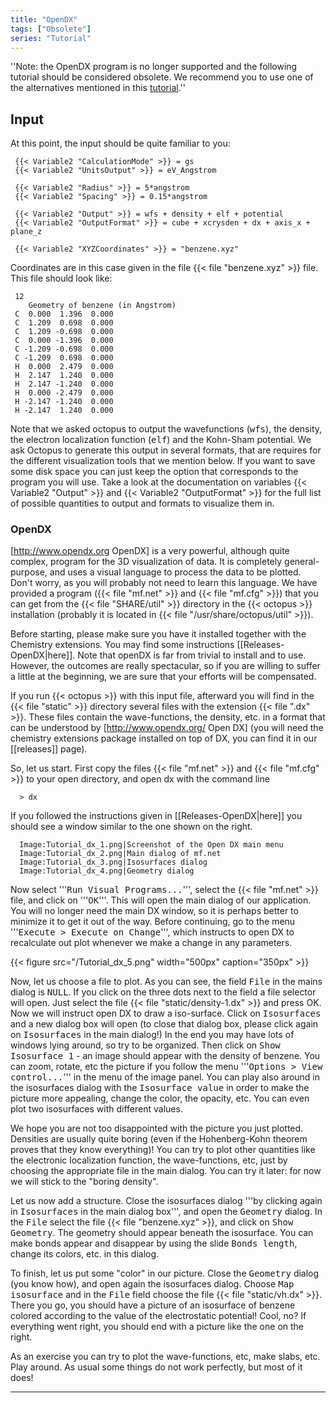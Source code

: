 ```yaml
---
title: "OpenDX"
tags: ["Obsolete"]
series: "Tutorial"
---
```



''Note: the OpenDX program is no longer supported and the following tutorial should be considered obsolete. We recommend you to use one of the alternatives mentioned in this [tutorial](../Benzene_molecule).''

##  Input  

At this point, the input should be quite familiar to you:

```text
 {{< Variable2 "CalculationMode" >}} = gs
 {{< Variable2 "UnitsOutput" >}} = eV_Angstrom
 
 {{< Variable2 "Radius" >}} = 5*angstrom
 {{< Variable2 "Spacing" >}} = 0.15*angstrom
 
 {{< Variable2 "Output" >}} = wfs + density + elf + potential
 {{< Variable2 "OutputFormat" >}} = cube + xcrysden + dx + axis_x + plane_z
 
 {{< Variable2 "XYZCoordinates" >}} = "benzene.xyz"
```

Coordinates are in this case given in the file {{< file "benzene.xyz" >}} file. This file should look like:

```text
 12
    Geometry of benzene (in Angstrom)
 C  0.000  1.396  0.000
 C  1.209  0.698  0.000
 C  1.209 -0.698  0.000
 C  0.000 -1.396  0.000
 C -1.209 -0.698  0.000
 C -1.209  0.698  0.000
 H  0.000  2.479  0.000
 H  2.147  1.240  0.000
 H  2.147 -1.240  0.000
 H  0.000 -2.479  0.000
 H -2.147 -1.240  0.000
 H -2.147  1.240  0.000
```

Note that we asked octopus to output the wavefunctions (<tt>wfs</tt>), the density, the electron localization function (<tt>elf</tt>) and the Kohn-Sham potential. We ask Octopus to generate this output in several formats, that are requires for the different visualization tools that we mention below. If you want to save some disk space you can just keep the option that corresponds to the program you will use. Take a look at the documentation on variables {{< Variable2 "Output" >}} and {{< Variable2 "OutputFormat" >}} for the full list of possible quantities to output and formats to visualize them in.

###  OpenDX  

[http://www.opendx.org OpenDX] is a very powerful, although quite complex, program for the 3D visualization of data. It is completely general-purpose, and uses a visual language to process the data to be plotted. Don't worry, as you will probably not need to learn this language. We have provided a program ({{< file "mf.net" >}} and {{< file "mf.cfg" >}}) that you can get from the {{< file "SHARE/util" >}} directory in the {{< octopus >}} installation (probably it is located in {{< file "/usr/share/octopus/util" >}}). 

Before starting, please make sure you have it installed together with the Chemistry extensions. You may find some instructions [[Releases-OpenDX|here]]. Note that openDX is far from trivial to install and to use. However, the outcomes are really spectacular, so if you are willing to suffer a little at the beginning, we are sure that your efforts will be compensated.

If you run {{< octopus >}} with this input file, afterward you will find in the {{< file "static" >}} directory several files with the extension {{< file ".dx" >}}. These files contain the wave-functions, the density, etc. in a format that can be understood by [http://www.opendx.org/ Open DX] (you will need the chemistry extensions package installed on top of DX, you can find it in our [[releases]] page). 

So, let us start. First copy the files {{< file "mf.net" >}} and {{< file "mf.cfg" >}} to your open directory, and open dx with the command line

```text
  > dx
```

If you followed the instructions given in [[Releases-OpenDX|here]] you should see a window similar to the one shown on the right.
<gallery>
```text
  Image:Tutorial_dx_1.png|Screenshot of the Open DX main menu
  Image:Tutorial_dx_2.png|Main dialog of mf.net
  Image:Tutorial_dx_3.png|Isosurfaces dialog
  Image:Tutorial_dx_4.png|Geometry dialog
```
</gallery>

Now select '''<tt>Run Visual Programs...</tt>''', select the {{< file "mf.net" >}} file, and click on '''<tt>OK</tt>'''. This will open the main dialog of our application. You will no longer need the main DX window, so it is perhaps better to minimize it to get it out of the way. Before continuing, go to the menu '''<tt>Execute > Execute on Change</tt>''', which instructs to open DX to recalculate out plot whenever we make a change in any parameters.

{{< figure src="/Tutorial_dx_5.png" width="500px" caption="350px" >}}

Now, let us choose a file to plot. As you can see, the field <tt>File</tt> in the mains dialog is <tt>NULL</tt>. If you click on the three dots next to the field a file selector will open. Just select the file {{< file "static/density-1.dx" >}} and press OK. Now we will instruct open DX to draw a iso-surface. Click on <tt>Isosurfaces</tt> and a new dialog box will open (to close that dialog box, please click again on <tt>Isosurfaces</tt> in the main dialog!) In the end you may have lots of windows lying around, so try to be organized. Then click on <tt>Show Isosurface 1</tt> - an image should appear with the density of benzene. You can zoom, rotate, etc the picture if you follow the menu '''<tt>Options > View control...</tt>''' in the menu of the image panel. You can play also around in the isosurfaces dialog with the <tt>Isosurface value</tt> in order to make the picture more appealing, change the color, the opacity, etc. You can even plot two isosurfaces with different values.

We hope you are not too disappointed with the picture you just plotted. Densities are usually quite boring (even if the Hohenberg-Kohn theorem proves that they know everything)! You can try to plot other quantities like the electronic localization function, the wave-functions, etc, just by choosing the appropriate file in the main dialog. You can try it later: for now we will stick to the "boring density".

Let us now add a structure. Close the isosurfaces dialog '''by clicking again in <tt>Isosurfaces</tt> in the main dialog box''', and open the <tt>Geometry</tt> dialog. In the <tt>File</tt> select the file {{< file "benzene.xyz" >}}, and click on <tt>Show Geometry</tt>. The geometry should appear beneath the isosurface. You can make bonds appear and disappear by using the slide <tt>Bonds length</tt>,  change its colors, etc. in this dialog.

To finish, let us put some "color" in our picture. Close the <tt>Geometry</tt> dialog (you know how), and open again the isosurfaces dialog. Choose <tt>Map isosurface</tt> and in the <tt>File</tt> field choose the file {{< file "static/vh.dx" >}}. There you go, you should have a picture of an isosurface of benzene colored according to the value of the electrostatic potential! Cool, no? If everything went right, you should end with a picture like the one on the right.

As an exercise you can try to plot the wave-functions, etc, make slabs, etc. Play around. As usual some things do not work perfectly, but most of it does!


---------------------------------------------
